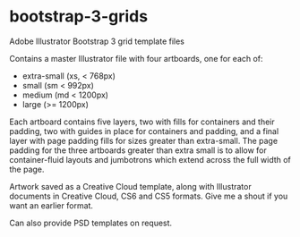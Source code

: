 # bootstrap-3-grids
Adobe Illustrator Bootstrap 3 grid template files

Contains a master Illustrator file with four artboards, one for each of:

- extra-small (xs, < 768px)
- small (sm < 992px)
- medium (md < 1200px)
- large (>= 1200px)

Each artboard contains five layers, two with fills for containers and their padding, two with guides in place for containers and padding, and a final layer with page padding fills for sizes greater than extra-small. The page padding for the three artboards greater than extra small is to allow for container-fluid layouts and jumbotrons which extend across the full width of the page.

Artwork saved as a Creative Cloud template, along with Illustrator documents in Creative Cloud, CS6 and CS5 formats. Give me a shout if you want an earlier format.

Can also provide PSD templates on request.
